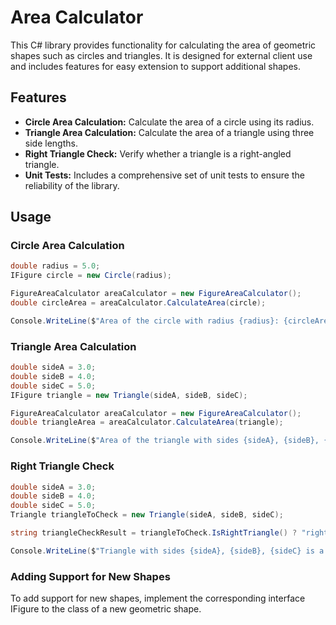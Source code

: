 # Area Calculator

This C# library provides functionality for calculating the area of geometric shapes such as circles and triangles. It is designed for external client use and includes features for easy extension to support additional shapes.

## Features

- **Circle Area Calculation:** Calculate the area of a circle using its radius.
- **Triangle Area Calculation:** Calculate the area of a triangle using three side lengths.
- **Right Triangle Check:** Verify whether a triangle is a right-angled triangle.
- **Unit Tests:** Includes a comprehensive set of unit tests to ensure the reliability of the library.

## Usage

### Circle Area Calculation

```csharp
double radius = 5.0;
IFigure circle = new Circle(radius);

FigureAreaCalculator areaCalculator = new FigureAreaCalculator();
double circleArea = areaCalculator.CalculateArea(circle);

Console.WriteLine($"Area of the circle with radius {radius}: {circleArea}");
```

### Triangle Area Calculation

```csharp
double sideA = 3.0;
double sideB = 4.0;
double sideC = 5.0;
IFigure triangle = new Triangle(sideA, sideB, sideC);

FigureAreaCalculator areaCalculator = new FigureAreaCalculator();
double triangleArea = areaCalculator.CalculateArea(triangle);

Console.WriteLine($"Area of the triangle with sides {sideA}, {sideB}, {sideC}: {triangleArea}");
```

### Right Triangle Check

```csharp
double sideA = 3.0;
double sideB = 4.0;
double sideC = 5.0;
Triangle triangleToCheck = new Triangle(sideA, sideB, sideC);

string triangleCheckResult = triangleToCheck.IsRightTriangle() ? "right angled triangle." : "non-right angled triangle.";

Console.WriteLine($"Triangle with sides {sideA}, {sideB}, {sideC} is a " + triangleCheckResult);
```

### Adding Support for New Shapes
To add support for new shapes, implement the corresponding interface IFigure to the class of a new geometric shape.
